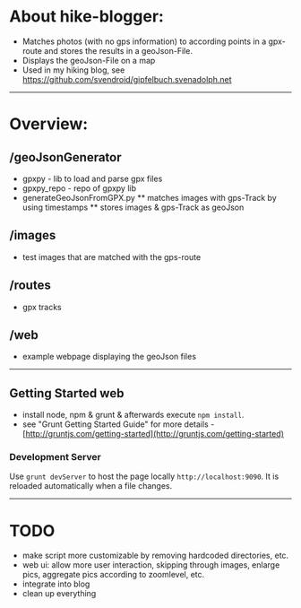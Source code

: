 # About hike-blogger:

* Matches photos (with no gps information) to according points in a gpx-route and stores the results in a geoJson-File.
* Displays the geoJson-File on a map
* Used in my hiking blog, see https://github.com/svendroid/gipfelbuch.svenadolph.net

***

# Overview:

## /geoJsonGenerator
* gpxpy - lib to load and parse gpx files
* gpxpy_repo - repo of gpxpy lib
* generateGeoJsonFromGPX.py
** matches images with gps-Track by using timestamps
** stores images & gps-Track as geoJson

## /images
* test images that are matched with the gps-route

## /routes
* gpx tracks

## /web
* example webpage displaying the geoJson files

***

## Getting Started web ##
* install node, npm & grunt & afterwards execute `npm install`.
* see "Grunt Getting Started Guide" for more details - [http://gruntjs.com/getting-started](http://gruntjs.com/getting-started)

### Development Server ###
Use `grunt devServer` to host the page locally `http://localhost:9090`. It is reloaded automatically when a file changes.

***

# TODO
* make script more customizable by removing hardcoded directories, etc.
* web ui: allow more user interaction, skipping through images, enlarge pics, aggregate pics according to zoomlevel, etc.
* integrate into blog
* clean up everything
